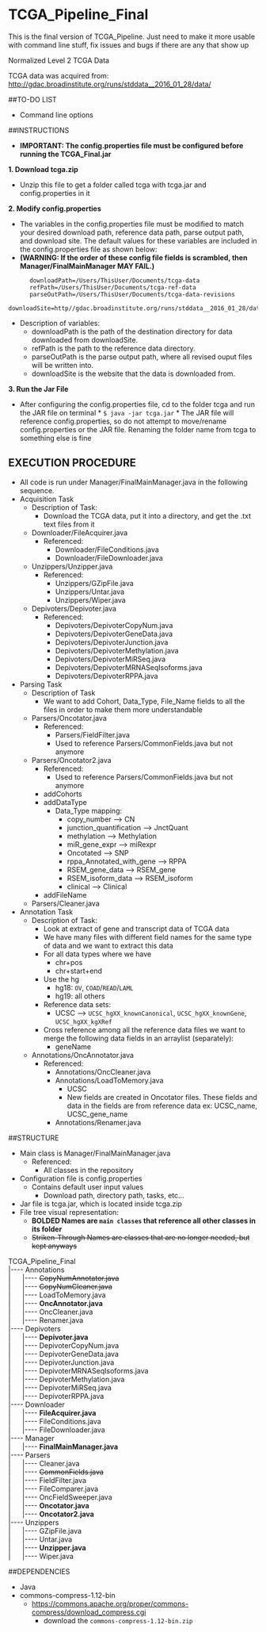 # TCGA_Pipeline_Final
This is the final version of TCGA_Pipeline.
Just need to make it more usable with command line stuff, fix issues and bugs if there are any that show up

Normalized Level 2 TCGA Data

TCGA data was acquired from: http://gdac.broadinstitute.org/runs/stddata__2016_01_28/data/

##TO-DO LIST
* Command line options

##INSTRUCTIONS
* **IMPORTANT: The config.properties file must be configured before running the TCGA_Final.jar**

**1. Download tcga.zip**
* Unzip this file to get a folder called tcga with tcga.jar and config.properties in it
         
**2. Modify config.properties**
* The variables in the config.properties file must be modified to match your desired download path, reference data path, parse output path, and download site. The default values for these variables are included in the config.properties file as shown below:
* **(WARNING: If the order of these config file fields is scrambled, then Manager/FinalMainManager MAY FAIL.)**
   
```
      downloadPath=/Users/ThisUser/Documents/tcga-data
      refPath=/Users/ThisUser/Documents/tcga-ref-data
      parseOutPath=/Users/ThisUser/Documents/tcga-data-revisions
      downloadSite=http//gdac.broadinstitute.org/runs/stddata__2016_01_28/data/
```
* Description of variables:
   * downloadPath is the path of the destination directory for data downloaded from downloadSite.
   * refPath is the path to the reference data directory.
   * parseOutPath is the parse output path, where all revised ouput files will be written into.
   * downloadSite is the website that the data is downloaded from.

**3. Run the Jar File**
* After configuring the config.properties file, cd to the folder tcga and run the JAR file on terminal
      * `$ java -jar tcga.jar`
         * The JAR file will reference config.properties, so do not attempt to move/rename config.properties or the JAR file. Renaming the folder name from tcga to something else is fine
         
## EXECUTION PROCEDURE
* All code is run under Manager/FinalMainManager.java in the following sequence.
* Acquisition Task
  * Description of Task:
    * Download the TCGA data, put it into a directory, and get the .txt text files from it
  * Downloader/FileAcquirer.java
    * Referenced:
       * Downloader/FileConditions.java
       * Downloader/FileDownloader.java
  * Unzippers/Unzipper.java
    * Referenced:
      * Unzippers/GZipFile.java
      * Unzippers/Untar.java
      * Unzippers/Wiper.java
  * Depivoters/Depivoter.java
    * Referenced:
       * Depivoters/DepivoterCopyNum.java
       * Depivoters/DepivoterGeneData.java
       * Depivoters/DepivoterJunction.java
       * Depivoters/DepivoterMethylation.java
       * Depivoters/DepivoterMiRSeq.java
       * Depivoters/DepivoterMRNASeqIsoforms.java
       * Depivoters/DepivoterRPPA.java
* Parsing Task
   * Description of Task
      * We want to add Cohort, Data_Type, File_Name fields to all the files in order to make them more understandable
   * Parsers/Oncotator.java
      * Referenced:
         * Parsers/FieldFilter.java
         * Used to reference Parsers/CommonFields.java but not anymore
   * Parsers/Oncotator2.java
      * Referenced:
         * Used to reference Parsers/CommonFields.java but not anymore
      * addCohorts
      * addDataType
         * Data_Type mapping:
            * copy_number --> CN
            * junction_quantification --> JnctQuant
            * methylation --> Methylation
            * miR_gene_expr --> miRexpr
            * Oncotated --> SNP
            * rppa_Annotated_with_gene --> RPPA
            * RSEM_gene_data --> RSEM_gene
            * RSEM_isoform_data --> RSEM_isoform
            * clinical --> Clinical
      * addFileName
   * Parsers/Cleaner.java
* Annotation Task
   * Description of Task:
      * Look at extract of gene and transcript data of TCGA data
      * We have many files with different field names for the same type of data and we want to extract this data
      * For all data types where we have
         * chr+pos
         * chr+start+end
      * Use the hg
         * hg18: `OV`, `COAD`/`READ`/`LAML`
         * hg19: all others
      * Reference data sets:
         * UCSC --> `UCSC_hgXX_knownCanonical`, `UCSC_hgXX_knownGene`, `UCSC_hgXX_kgXRef`
      * Cross reference among all the reference data files we want to merge the following data fields in an arraylist (separately):
         * geneName
   * Annotations/OncAnnotator.java
      * Referenced:
         * Annotations/OncCleaner.java
         * Annotations/LoadToMemory.java
           * UCSC
           * New fields are created in Oncotator files. These fields and data in the fields are from reference data ex: UCSC_name, UCSC_gene_name
         * Annotations/Renamer.java

##STRUCTURE
* Main class is Manager/FinalMainManager.java
  * Referenced:
    * All classes in the repository
* Configuration file is config.properties
  * Contains default user input values
    * Download path, directory path, tasks, etc...
* Jar file is tcga.jar, which is located inside tcga.zip
* File tree visual representation:
  * **BOLDED Names are `main classes` that reference all other classes in its folder**
  *  ~~Striken-Through Names are classes that are no longer needed, but kept anyways~~

TCGA_Pipeline_Final
<br>|---- Annotations
<br>|&nbsp;&nbsp;&nbsp;&nbsp;&nbsp;&nbsp;|---- ~~CopyNumAnnotator.java~~
<br>|&nbsp;&nbsp;&nbsp;&nbsp;&nbsp;&nbsp;|---- ~~CopyNumCleaner.java~~
<br>|&nbsp;&nbsp;&nbsp;&nbsp;&nbsp;&nbsp;|---- LoadToMemory.java
<br>|&nbsp;&nbsp;&nbsp;&nbsp;&nbsp;&nbsp;|---- **OncAnnotator.java**
<br>|&nbsp;&nbsp;&nbsp;&nbsp;&nbsp;&nbsp;|---- OncCleaner.java
<br>|&nbsp;&nbsp;&nbsp;&nbsp;&nbsp;&nbsp;|---- Renamer.java
<br>|---- Depivoters
<br>|&nbsp;&nbsp;&nbsp;&nbsp;&nbsp;&nbsp;|---- **Depivoter.java**
<br>|&nbsp;&nbsp;&nbsp;&nbsp;&nbsp;&nbsp;|---- DepivoterCopyNum.java
<br>|&nbsp;&nbsp;&nbsp;&nbsp;&nbsp;&nbsp;|---- DepivoterGeneData.java
<br>|&nbsp;&nbsp;&nbsp;&nbsp;&nbsp;&nbsp;|---- DepivoterJunction.java
<br>|&nbsp;&nbsp;&nbsp;&nbsp;&nbsp;&nbsp;|---- DepivoterMRNASeqIsoforms.java
<br>|&nbsp;&nbsp;&nbsp;&nbsp;&nbsp;&nbsp;|---- DepivoterMethylation.java
<br>|&nbsp;&nbsp;&nbsp;&nbsp;&nbsp;&nbsp;|---- DepivoterMiRSeq.java
<br>|&nbsp;&nbsp;&nbsp;&nbsp;&nbsp;&nbsp;|---- DepivoterRPPA.java
<br>|---- Downloader
<br>|&nbsp;&nbsp;&nbsp;&nbsp;&nbsp;&nbsp;|---- **FileAcquirer.java**
<br>|&nbsp;&nbsp;&nbsp;&nbsp;&nbsp;&nbsp;|---- FileConditions.java
<br>|&nbsp;&nbsp;&nbsp;&nbsp;&nbsp;&nbsp;|---- FileDownloader.java
<br>|---- Manager
<br>|&nbsp;&nbsp;&nbsp;&nbsp;&nbsp;&nbsp;|---- **FinalMainManager.java**
<br>|---- Parsers
<br>|&nbsp;&nbsp;&nbsp;&nbsp;&nbsp;&nbsp;|---- Cleaner.java
<br>|&nbsp;&nbsp;&nbsp;&nbsp;&nbsp;&nbsp;|---- ~~CommonFields.java~~
<br>|&nbsp;&nbsp;&nbsp;&nbsp;&nbsp;&nbsp;|---- FieldFilter.java
<br>|&nbsp;&nbsp;&nbsp;&nbsp;&nbsp;&nbsp;|---- FileComparer.java
<br>|&nbsp;&nbsp;&nbsp;&nbsp;&nbsp;&nbsp;|---- OncFieldSweeper.java
<br>|&nbsp;&nbsp;&nbsp;&nbsp;&nbsp;&nbsp;|---- **Oncotator.java**
<br>|&nbsp;&nbsp;&nbsp;&nbsp;&nbsp;&nbsp;|---- **Oncotator2.java**
<br>|---- Unzippers
<br>|&nbsp;&nbsp;&nbsp;&nbsp;&nbsp;&nbsp;|---- GZipFile.java
<br>|&nbsp;&nbsp;&nbsp;&nbsp;&nbsp;&nbsp;|---- Untar.java
<br>|&nbsp;&nbsp;&nbsp;&nbsp;&nbsp;&nbsp;|---- **Unzipper.java**
<br>|&nbsp;&nbsp;&nbsp;&nbsp;&nbsp;&nbsp;|---- Wiper.java

##DEPENDENCIES
* Java
* commons-compress-1.12-bin
   * https://commons.apache.org/proper/commons-compress/download_compress.cgi
      * download the `commons-compress-1.12-bin.zip`
